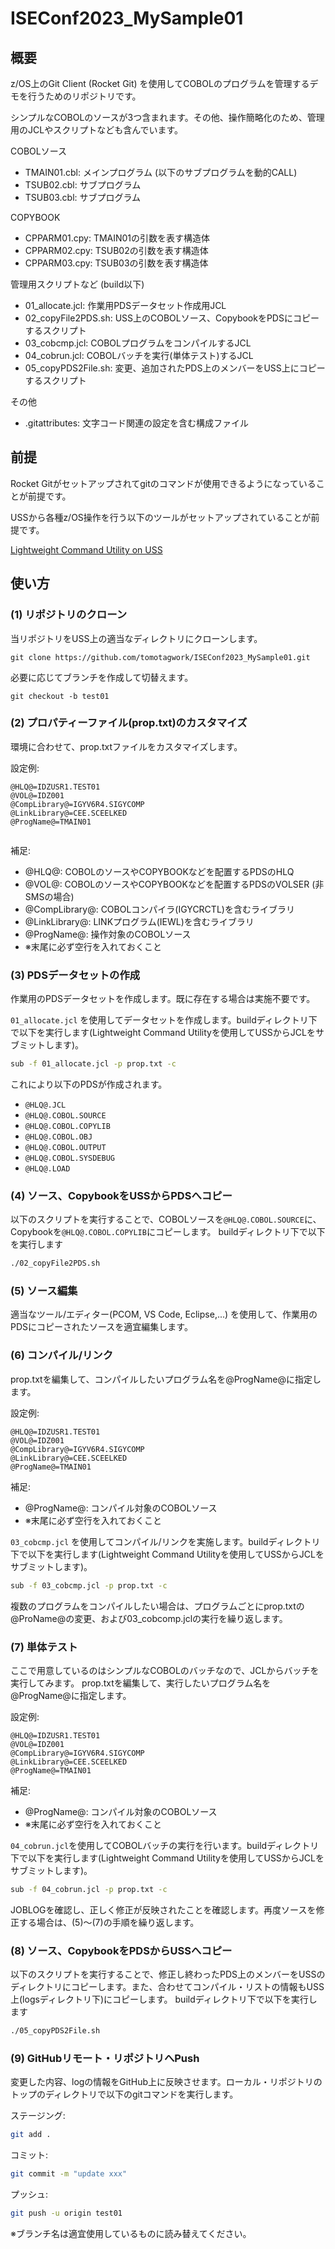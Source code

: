 # ISEConf2023_MySample01

## 概要

z/OS上のGit Client (Rocket Git) を使用してCOBOLのプログラムを管理するデモを行うためのリポジトリです。

シンプルなCOBOLのソースが3つ含まれます。その他、操作簡略化のため、管理用のJCLやスクリプトなども含んでいます。

COBOLソース
- TMAIN01.cbl: メインプログラム (以下のサブプログラムを動的CALL)
- TSUB02.cbl: サブプログラム
- TSUB03.cbl: サブプログラム

COPYBOOK
- CPPARM01.cpy: TMAIN01の引数を表す構造体
- CPPARM02.cpy: TSUB02の引数を表す構造体
- CPPARM03.cpy: TSUB03の引数を表す構造体

管理用スクリプトなど (build以下)
- 01_allocate.jcl: 作業用PDSデータセット作成用JCL
- 02_copyFile2PDS.sh: USS上のCOBOLソース、CopybookをPDSにコピーするスクリプト
- 03_cobcmp.jcl: COBOLプログラムをコンパイルするJCL
- 04_cobrun.jcl: COBOLバッチを実行(単体テスト)するJCL
- 05_copyPDS2File.sh: 変更、追加されたPDS上のメンバーをUSS上にコピーするスクリプト

その他
- .gitattributes: 文字コード関連の設定を含む構成ファイル

## 前提

Rocket Gitがセットアップされてgitのコマンドが使用できるようになっていることが前提です。

USSから各種z/OS操作を行う以下のツールがセットアップされていることが前提です。

[Lightweight Command Utility on USS](https://github.com/tomotagwork/Lightweight_Command_Utility_on_USS)

## 使い方

### (1) リポジトリのクローン

当リポジトリをUSS上の適当なディレクトリにクローンします。

`git clone https://github.com/tomotagwork/ISEConf2023_MySample01.git`

必要に応じてブランチを作成して切替えます。

`git checkout -b test01`

### (2) プロパティーファイル(prop.txt)のカスタマイズ

環境に合わせて、prop.txtファイルをカスタマイズします。

設定例:

```properties
@HLQ@=IDZUSR1.TEST01
@VOL@=IDZ001
@CompLibrary@=IGYV6R4.SIGYCOMP
@LinkLibrary@=CEE.SCEELKED
@ProgName@=TMAIN01
 
```

補足:
- @HLQ@: COBOLのソースやCOPYBOOKなどを配置するPDSのHLQ
- @VOL@: COBOLのソースやCOPYBOOKなどを配置するPDSのVOLSER (非SMSの場合)
- @CompLibrary@: COBOLコンパイラ(IGYCRCTL)を含むライブラリ
- @LinkLibrary@: LINKプログラム(IEWL)を含むライブラリ
- @ProgName@: 操作対象のCOBOLソース
- ※末尾に必ず空行を入れておくこと

### (3) PDSデータセットの作成

作業用のPDSデータセットを作成します。既に存在する場合は実施不要です。

`01_allocate.jcl` を使用してデータセットを作成します。buildディレクトリ下で以下を実行します(Lightweight Command Utilityを使用してUSSからJCLをサブミットします)。

```sh
sub -f 01_allocate.jcl -p prop.txt -c
```

これにより以下のPDSが作成されます。
- `@HLQ@.JCL`
- `@HLQ@.COBOL.SOURCE`
- `@HLQ@.COBOL.COPYLIB`
- `@HLQ@.COBOL.OBJ`
- `@HLQ@.COBOL.OUTPUT`
- `@HLQ@.COBOL.SYSDEBUG`
- `@HLQ@.LOAD`

### (4) ソース、CopybookをUSSからPDSへコピー

以下のスクリプトを実行することで、COBOLソースを`@HLQ@.COBOL.SOURCE`に、Copybookを`@HLQ@.COBOL.COPYLIB`にコピーします。
buildディレクトリ下で以下を実行します

```sh
./02_copyFile2PDS.sh
```

### (5) ソース編集

適当なツール/エディター(PCOM, VS Code, Eclipse,...) を使用して、作業用のPDSにコピーされたソースを適宜編集します。

### (6) コンパイル/リンク

prop.txtを編集して、コンパイルしたいプログラム名を@ProgName@に指定します。

設定例:

```properties
@HLQ@=IDZUSR1.TEST01
@VOL@=IDZ001
@CompLibrary@=IGYV6R4.SIGYCOMP
@LinkLibrary@=CEE.SCEELKED
@ProgName@=TMAIN01

```

補足:
- @ProgName@: コンパイル対象のCOBOLソース
- ※末尾に必ず空行を入れておくこと

`03_cobcmp.jcl` を使用してコンパイル/リンクを実施します。buildディレクトリ下で以下を実行します(Lightweight Command Utilityを使用してUSSからJCLをサブミットします)。

```sh
sub -f 03_cobcmp.jcl -p prop.txt -c
```

複数のプログラムをコンパイルしたい場合は、プログラムごとにprop.txtの@ProName@の変更、および03_cobcomp.jclの実行を繰り返します。

### (7) 単体テスト

ここで用意しているのはシンプルなCOBOLのバッチなので、JCLからバッチを実行してみます。
prop.txtを編集して、実行したいプログラム名を@ProgName@に指定します。

設定例:

```properties
@HLQ@=IDZUSR1.TEST01
@VOL@=IDZ001
@CompLibrary@=IGYV6R4.SIGYCOMP
@LinkLibrary@=CEE.SCEELKED
@ProgName@=TMAIN01

```

補足:
- @ProgName@: コンパイル対象のCOBOLソース
- ※末尾に必ず空行を入れておくこと

`04_cobrun.jcl`を使用してCOBOLバッチの実行を行います。buildディレクトリ下で以下を実行します(Lightweight Command Utilityを使用してUSSからJCLをサブミットします)。

```sh
sub -f 04_cobrun.jcl -p prop.txt -c
```

JOBLOGを確認し、正しく修正が反映されたことを確認します。再度ソースを修正する場合は、(5)～(7)の手順を繰り返します。

### (8) ソース、CopybookをPDSからUSSへコピー

以下のスクリプトを実行することで、修正し終わったPDS上のメンバーをUSSのディレクトリにコピーします。また、合わせてコンパイル・リストの情報もUSS上(logsディレクトリ下)にコピーします。
buildディレクトリ下で以下を実行します

```sh
./05_copyPDS2File.sh
```

### (9) GitHubリモート・リポジトリへPush

変更した内容、logの情報をGitHub上に反映させます。ローカル・リポジトリのトップのディレクトリで以下のgitコマンドを実行します。

ステージング:

```sh
git add .
```

コミット:

```sh
git commit -m "update xxx"
```

プッシュ:

```sh
git push -u origin test01
```

※ブランチ名は適宜使用しているものに読み替えてください。
